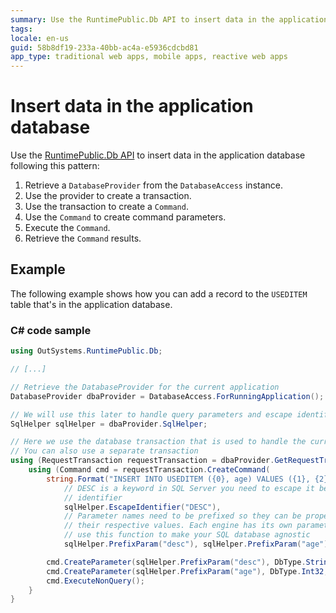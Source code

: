 ```yaml
---
summary: Use the RuntimePublic.Db API to insert data in the application database.
tags: 
locale: en-us
guid: 58b8df19-233a-40bb-ac4a-e5936cdcbd81
app_type: traditional web apps, mobile apps, reactive web apps
---
```


# Insert data in the application database

Use the [RuntimePublic.Db API](<intro.md>) to insert data in the application database following this pattern:

1. Retrieve a `DatabaseProvider` from the `DatabaseAccess` instance.
1. Use the provider to create a transaction.
1. Use the transaction to create a `Command`.
1. Use the `Command` to create command parameters.
1. Execute the `Command`.
1. Retrieve the `Command` results.

## Example

The following example shows how you can add a record to the `USEDITEM` table that's in the application database.

### C# code sample

```csharp
using OutSystems.RuntimePublic.Db;

// [...]

// Retrieve the DatabaseProvider for the current application
DatabaseProvider dbaProvider = DatabaseAccess.ForRunningApplication();

// We will use this later to handle query parameters and escape identifiers
SqlHelper sqlHelper = dbaProvider.SqlHelper;

// Here we use the database transaction that is used to handle the current HTTP request
// You can also use a separate transaction
using (RequestTransaction requestTransaction = dbaProvider.GetRequestTransaction()) {
    using (Command cmd = requestTransaction.CreateCommand(
        string.Format("INSERT INTO USEDITEM ({0}, age) VALUES ({1}, {2})",
            // DESC is a keyword in SQL Server you need to escape it before using it as an
            // identifier
            sqlHelper.EscapeIdentifier("DESC"),
            // Parameter names need to be prefixed so they can be properly replaced by
            // their respective values. Each engine has its own parameter prefix so you can
            // use this function to make your SQL database agnostic
            sqlHelper.PrefixParam("desc"), sqlHelper.PrefixParam("age")))) {

        cmd.CreateParameter(sqlHelper.PrefixParam("desc"), DbType.String, "Car");
        cmd.CreateParameter(sqlHelper.PrefixParam("age"), DbType.Int32, 3);
        cmd.ExecuteNonQuery();
    }
}
```
